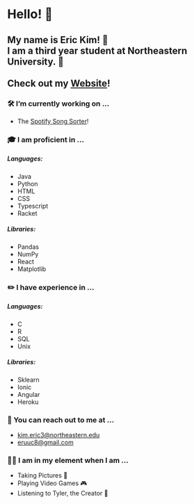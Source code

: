 # Hello! 👋

## My name is Eric Kim! 🐸 <br> I am a third year student at Northeastern University. 🏫 <br><br> Check out my [Website](https://eruuc.github.io/resume-page/)!

### 🛠️ I’m currently working on ...
- The [Spotify Song Sorter](https://github.com/eruuc/song-sorter)!

### 🎓 I am proficient in ...
##### Languages:
- Java
- Python
- HTML
- CSS
- Typescript
- Racket

##### Libraries:
- Pandas
- NumPy
- React
- Matplotlib

### ✏️ I have experience in ...
##### Languages:
- C
- R
- SQL
- Unix

##### Libraries:
- Sklearn
- Ionic
- Angular
- Heroku

### 📨 You can reach out to me at ...
- kim.eric3@northeastern.edu
- eruuc8@gmail.com

### 🧘‍♂️ I am in my element when I am ...
- Taking Pictures 📸
- Playing Video Games 🎮
- Listening to Tyler, the Creator 🌻
